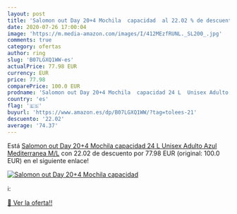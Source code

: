```yaml
---
layout: post
title: 'Salomon out Day 20+4 Mochila  capacidad  al 22.02 % de descuento'
date: 2020-07-26 17:00:04
image: 'https://m.media-amazon.com/images/I/412MEzfRUNL._SL200_.jpg'
comments: true
category: ofertas
author: ring
slug: 'B07LGXQ1WW-es'
actualPrice: 77.98 EUR
currency: EUR
price: 77.98
comparePrice: 100.0 EUR
prodname: 'Salomon out Day 20+4 Mochila  capacidad 24 L  Unisex Adulto  Azul  Mediterranea   M/L'
country: 'es'
flag: '🇪🇸'
buyurl: 'https://www.amazon.es/dp/B07LGXQ1WW/?tag=tolees-21'
descuento: '22.02'
average: '74.37'
---
```


Está [Salomon out Day 20+4 Mochila  capacidad 24 L  Unisex Adulto  Azul  Mediterranea   M/L](https://www.amazon.es/dp/B07LGXQ1WW/?tag=tolees-21) con 22.02 de descuento por 77.98 EUR (original: 100.0 EUR) en el siguiente enlace!

[![Salomon out Day 20+4 Mochila  capacidad ](https://m.media-amazon.com/images/I/412MEzfRUNL._SL200_.jpg)](https://www.amazon.es/dp/B07LGXQ1WW/?tag=tolees-21)

ℹ️:


[🛒 Ver la oferta!!](https://www.amazon.es/dp/B07LGXQ1WW/?tag=tolees-21)
